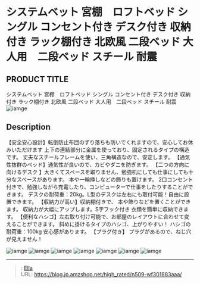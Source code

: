 # システムベット 宮棚　ロフトベッド  シングル コンセント付き デスク付き 収納付き ラック棚付き 北欧風  二段ベッド   大人用　二段ベッド スチール 耐震


## PRODUCT TITLE 

システムベット 宮棚　ロフトベッド  シングル コンセント付き デスク付き 収納付き ラック棚付き 北欧風  二段ベッド   大人用　二段ベッド スチール 耐震![iamge](https://b2bfiles1.gigab2b.cn/image/wkseller/305/20230425_8771ae63df26af809502a3d941d59ff5.jpg)

## Description

【安全安心設計】転倒防止布団のずり落ちも防いでくれますので、安心してお休みいただけます 上下の連結部分に金属を使っており、固定されるタイプの構造です。 丈夫なスチールフレームを使い、三角構造なので、安定します。
【通気性抜群のベッド】通気性が良いので、カビやダニを防ぎます。
【二つの方向に向けるデスク 】大きくてスペースを取りません、勉強机にしても仕事にしても十分なスペースがあります。 本や一輪挿しなどの飾りも置けます。 2口コンセント付きで、勉強しながら充電したり、コンピューターで仕事をしたりすることができます。 デスクの耐荷重：20kg。L型のデスクは左右にも取付可能！自由に設置できます。
【収納力が高い】収納棚付きで、 本や飾りなどを置くことができます。 収納力が大幅にアップします。S字フック付き 衣類を簡単に収納できます。
【便利なハシゴ】左右取り付け可能で、お部屋のレイアウトに合わせて変えることができます。 斜めに掛けるタイプのハシゴ、上がりやすい！ ハシゴの耐荷重：100kg 安心感があります。
【プラグ付き】 プラグがあるので、ねじ穴が見えません！




![iamge](https://b2bfiles1.gigab2b.cn/image/wkseller/305/20230510_ef9607e24ba4ea804f5cf32afc101f0b.jpg)
![iamge](https://b2bfiles1.gigab2b.cn/image/wkseller/305/20230510_e841ff112018fb675b07e5bc5bea821a.jpg)
![iamge](https://b2bfiles1.gigab2b.cn/image/wkseller/305/20230510_fa177be45c314f6466373cd8b93e7260.jpg)
![iamge](https://b2bfiles1.gigab2b.cn/image/wkseller/305/20230510_d0b71761d3c9c48f85d64885bb57e29a.jpg)
![iamge](https://b2bfiles1.gigab2b.cn/image/wkseller/305/20230510_30006e12e9f05af03c953e445f1c7949.jpg)
![iamge](https://b2bfiles1.gigab2b.cn/image/wkseller/305/20230510_1597257dcbc9aac4cd180da3209a68b8.jpg)
![iamge](https://b2bfiles1.gigab2b.cn/image/wkseller/305/20230510_404311706934bdaca8cdac8be8623ba2.jpg)


---

> : [Ella](https://blog.jp.amzshop.net/)  
> URL: https://blog.jp.amzshop.net/high_rated/n509-wf301883aaa/  

